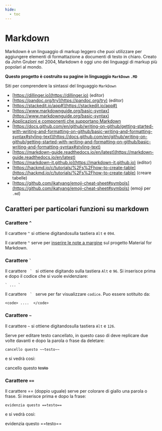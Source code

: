 ```yaml
---
hide:
  - toc
---
```


# Markdown
Markdown è un linguaggio di markup leggero che puoi utilizzare per aggiungere elementi di formattazione a documenti di testo in chiaro. Creato da John Gruber nel 2004, Markdown è oggi uno dei linguaggi di markup più popolari al mondo.

**Questo progetto è costruito su pagine in linguaggio `MarkDown` `.MD`**

Siti per comprendere la sintassi del linguaggio `MarkDown`

- [https://dillinger.io](https://dillinger.io) (editor)
- [https://pandoc.org/try](https://pandoc.org/try) (editor) 
- [https://stackedit.io/app#](https://stackedit.io/app#)   
- [https://www.markdownguide.org/basic-syntax](https://www.markdownguide.org/basic-syntax) 
- [Applicazioni e componenti che supportano Markdown](https://www.markdownguide.org/tools/)
- [https://docs.github.com/en/github/writing-on-github/getting-started-with-writing-and-formatting-on-github/basic-writing-and-formatting-syntax#styling-text](https://docs.github.com/en/github/writing-on-github/getting-started-with-writing-and-formatting-on-github/basic-writing-and-formatting-syntax#styling-text)  
- [https://markdown-guide.readthedocs.io/en/latest](https://markdown-guide.readthedocs.io/en/latest)  
- [https://markdown-it.github.io](https://markdown-it.github.io) (editor)
- [https://hackmd.io/c/tutorials/%2Fs%2Fhow-to-create-table](https://hackmd.io/c/tutorials/%2Fs%2Fhow-to-create-table) (creare tabelle)
- [https://github.com/ikatyang/emoji-cheat-sheet#symbols](https://github.com/ikatyang/emoji-cheat-sheet#symbols) (emoji per `.md`)


## Caratteri per particolari funzioni su markdown


### Carattere `^`

Il carattere `^` si ottiene digitandosulla tastiera `Alt` e `094`.

Il carattere `^` serve per [inserire le note a margine](https://squidfunk.github.io/mkdocs-material/reference/footnotes/) sul progetto Material for Markdown.



###  Carattere <code>`</code>
 
Il carattere <code> ` </code>  si ottiene digitando sulla tastiera <code>Alt</code> e <code>96</code>. Si inserisce prima e dopo il codice che si vuole evidenziare:
```
` ... `
```

Il carattere <code> ` </code> serve per far visualizzare <code>codice</code>. Puo essere sotituito da: 
```
<code> ....  </code>
```


### Carattere `~`
Il carattere `~` si ottiene digitandosulla tastiera `Alt` e `126`.

Serve per editare testo cancellato, in questo caso di deve replicare due volte davanti e dopo la parola o frase da deletare:
```
cancello questo ~~testo~~
```

e si vedrà cosi: 

cancello questo ~~testo~~


### Carattere `==`
Il carattere == (doppio uguale) serve per colorare di giallo una parola o frase. Si inserisce prima e dopo la frase:
```
evidenzia questo ==testo==
```

e si vedrà cosi:

evidenzia questo ==testo==

